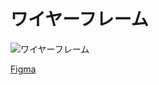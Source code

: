 # ワイヤーフレーム

![ワイヤーフレーム](https://github.com/shtk0llq/QuestBoard/assets/119676984/84b45333-83ff-4ba4-9e0f-a371a7550e6b)

[Figma](https://www.figma.com/file/9c8xRCIhF8wIgbvP3qyl83/%E3%83%AF%E3%82%A4%E3%83%A4%E3%83%BC%E3%83%95%E3%83%AC%E3%83%BC%E3%83%A0?type=design&node-id=0%3A1&mode=design&t=r4JzvG66NPvEfEkU-1)
